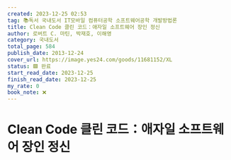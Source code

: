 ```yaml
---
created: 2023-12-25 02:53
tag: 📚독서 국내도서 IT모바일 컴퓨터공학 소프트웨어공학 개발방법론
title: Clean Code 클린 코드：애자일 소프트웨어 장인 정신
author: 로버트 C. 마틴, 박재호, 이해영
category: 국내도서
total_page: 584
publish_date: 2013-12-24
cover_url: https://image.yes24.com/goods/11681152/XL
status: 🟩 완료
start_read_date: 2023-12-25
finish_read_date: 2023-12-25
my_rate: 0
book_note: ❌
---
```


# Clean Code 클린 코드：애자일 소프트웨어 장인 정신

